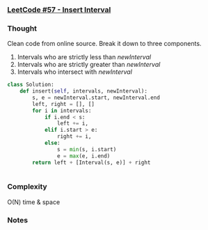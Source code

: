 ### [LeetCode #57 - Insert Interval](https://leetcode.com/problems/insert-interval/description/)

### Thought
Clean code from online source. Break it down to three components.
1. Intervals who are strictly less than *newInterval*
2. Intervals who are strictly greater than *newInterval*
3. Intervals who intersect with *newInterval*
```python
class Solution:
	def insert(self, intervals, newInterval):
	    s, e = newInterval.start, newInterval.end
	    left, right = [], []
	    for i in intervals:
	        if i.end < s:
	            left += i,
	        elif i.start > e:
	            right += i,
	        else:
	            s = min(s, i.start)
	            e = max(e, i.end)
	    return left + [Interval(s, e)] + right
   
```
### Complexity 
O(N) time & space

### Notes